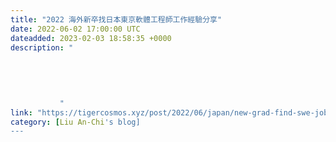 ```yaml
---
title: "2022 海外新卒找日本東京軟體工程師工作經驗分享"
date: 2022-06-02 17:00:00 UTC
dateadded: 2023-02-03 18:58:35 +0000
description: "
    
      
      
        
        
           "
link: "https://tigercosmos.xyz/post/2022/06/japan/new-grad-find-swe-job-in-japan/"
category: [Liu An-Chi's blog]
---
```


